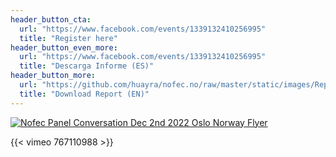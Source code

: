 ```yaml
---
header_button_cta:
  url: "https://www.facebook.com/events/1339132410256995"
  title: "Register here"
header_button_even_more:
  url: "https://www.facebook.com/events/1339132410256995"
  title: "Descarga Informe (ES)"
header_button_more:
  url: "https://github.com/huayra/nofec.no/raw/master/static/images/Report%20on%20the%20situation%20of%20serious%20violations%20of%20the%20rule%20of%20law%20and%20of%20fundamental%20rights%20and%20freedoms%20in%20Ecuador.pdf"
  title: "Download Report (EN)"
---
```

[![Nofec Panel Conversation Dec 2nd 2022 Oslo Norway Flyer](images/NofecOslo2022_FlyerSmaller.jpg)](https://www.facebook.com/events/1339132410256995)

{{< vimeo 767110988 >}}
